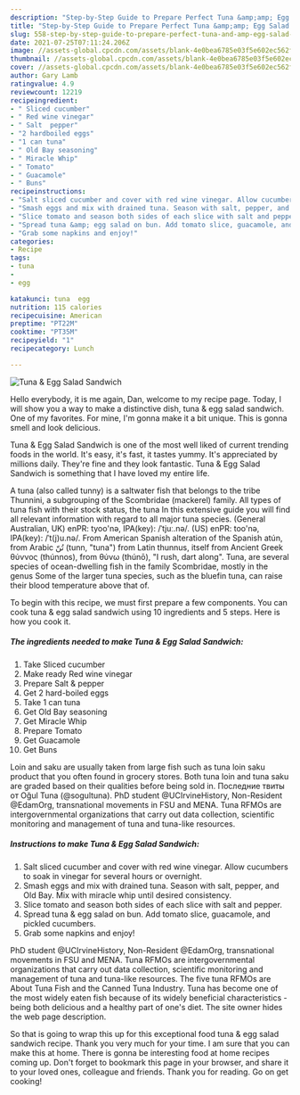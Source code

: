 ```yaml
---
description: "Step-by-Step Guide to Prepare Perfect Tuna &amp;amp; Egg Salad Sandwich"
title: "Step-by-Step Guide to Prepare Perfect Tuna &amp;amp; Egg Salad Sandwich"
slug: 558-step-by-step-guide-to-prepare-perfect-tuna-and-amp-egg-salad-sandwich
date: 2021-07-25T07:11:24.206Z
image: //assets-global.cpcdn.com/assets/blank-4e0bea6785e03f5e602ec562f230caae08da540cada707380b4fe1bbebba43da.png
thumbnail: //assets-global.cpcdn.com/assets/blank-4e0bea6785e03f5e602ec562f230caae08da540cada707380b4fe1bbebba43da.png
cover: //assets-global.cpcdn.com/assets/blank-4e0bea6785e03f5e602ec562f230caae08da540cada707380b4fe1bbebba43da.png
author: Gary Lamb
ratingvalue: 4.9
reviewcount: 12219
recipeingredient:
- " Sliced cucumber"
- " Red wine vinegar"
- " Salt  pepper"
- "2 hardboiled eggs"
- "1 can tuna"
- " Old Bay seasoning"
- " Miracle Whip"
- " Tomato"
- " Guacamole"
- " Buns"
recipeinstructions:
- "Salt sliced cucumber and cover with red wine vinegar. Allow cucumbers to soak in vinegar for several hours or overnight."
- "Smash eggs and mix with drained tuna. Season with salt, pepper, and Old Bay. Mix with miracle whip until desired consistency."
- "Slice tomato and season both sides of each slice with salt and pepper."
- "Spread tuna &amp; egg salad on bun. Add tomato slice, guacamole, and pickled cucumbers."
- "Grab some napkins and enjoy!"
categories:
- Recipe
tags:
- tuna
- 
- egg

katakunci: tuna  egg 
nutrition: 115 calories
recipecuisine: American
preptime: "PT22M"
cooktime: "PT35M"
recipeyield: "1"
recipecategory: Lunch

---
```



![Tuna &amp; Egg Salad Sandwich](//assets-global.cpcdn.com/assets/blank-4e0bea6785e03f5e602ec562f230caae08da540cada707380b4fe1bbebba43da.png)

Hello everybody, it is me again, Dan, welcome to my recipe page. Today, I will show you a way to make a distinctive dish, tuna &amp; egg salad sandwich. One of my favorites. For mine, I'm gonna make it a bit unique. This is gonna smell and look delicious.

Tuna &amp; Egg Salad Sandwich is one of the most well liked of current trending foods in the world. It's easy, it's fast, it tastes yummy. It's appreciated by millions daily. They're fine and they look fantastic. Tuna &amp; Egg Salad Sandwich is something that I have loved my entire life.

A tuna (also called tunny) is a saltwater fish that belongs to the tribe Thunnini, a subgrouping of the Scombridae (mackerel) family. All types of tuna fish with their stock status, the tuna In this extensive guide you will find all relevant information with regard to all major tuna species. (General Australian, UK) enPR: tyoo&#39;nə, IPA(key): /ˈtjuː.nə/. (US) enPR: too&#39;nə, IPA(key): /ˈt(j)u.nə/. From American Spanish alteration of the Spanish atún, from Arabic تُنّ‎ (tunn, &#34;tuna&#34;) from Latin thunnus, itself from Ancient Greek θύννος (thúnnos), from θύνω (thúnō), &#34;I rush, dart along&#34;. Tuna, are several species of ocean-dwelling fish in the family Scombridae, mostly in the genus Some of the larger tuna species, such as the bluefin tuna, can raise their blood temperature above that of.


To begin with this recipe, we must first prepare a few components. You can cook tuna &amp; egg salad sandwich using 10 ingredients and 5 steps. Here is how you cook it.

<!--inarticleads1-->

##### The ingredients needed to make Tuna &amp; Egg Salad Sandwich:

1. Take  Sliced cucumber
1. Make ready  Red wine vinegar
1. Prepare  Salt &amp; pepper
1. Get 2 hard-boiled eggs
1. Take 1 can tuna
1. Get  Old Bay seasoning
1. Get  Miracle Whip
1. Prepare  Tomato
1. Get  Guacamole
1. Get  Buns


Loin and saku are usually taken from large fish such as tuna loin saku product that you often found in grocery stores. Both tuna loin and tuna saku are graded based on their qualities before being sold in. Последние твиты от Oğul Tuna (@sogultuna). PhD student @UCIrvineHistory, Non-Resident @EdamOrg, transnational movements in FSU and MENA. Tuna RFMOs are intergovernmental organizations that carry out data collection, scientific monitoring and management of tuna and tuna-like resources. 

<!--inarticleads2-->

##### Instructions to make Tuna &amp; Egg Salad Sandwich:

1. Salt sliced cucumber and cover with red wine vinegar. Allow cucumbers to soak in vinegar for several hours or overnight.
1. Smash eggs and mix with drained tuna. Season with salt, pepper, and Old Bay. Mix with miracle whip until desired consistency.
1. Slice tomato and season both sides of each slice with salt and pepper.
1. Spread tuna &amp; egg salad on bun. Add tomato slice, guacamole, and pickled cucumbers.
1. Grab some napkins and enjoy!


PhD student @UCIrvineHistory, Non-Resident @EdamOrg, transnational movements in FSU and MENA. Tuna RFMOs are intergovernmental organizations that carry out data collection, scientific monitoring and management of tuna and tuna-like resources. The five tuna RFMOs are About Tuna Fish and the Canned Tuna Industry. Tuna has become one of the most widely eaten fish because of its widely beneficial characteristics - being both delicious and a healthy part of one&#39;s diet. The site owner hides the web page description. 

So that is going to wrap this up for this exceptional food tuna &amp; egg salad sandwich recipe. Thank you very much for your time. I am sure that you can make this at home. There is gonna be interesting food at home recipes coming up. Don't forget to bookmark this page in your browser, and share it to your loved ones, colleague and friends. Thank you for reading. Go on get cooking!
